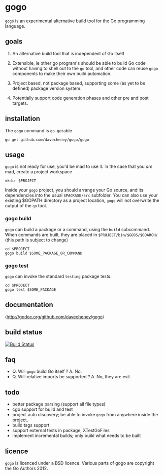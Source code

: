 # gogo


`gogo` is an experimental alternative build tool for the Go programming language.

## goals

 1. An alternative build tool that is independent of Go itself

 2. Extensible, ie other go program's should be able to build Go code without having to shell out to the `go` tool, and other code can reuse `gogo` components to make their own build automation.

 3. Project based, not package based, supporting some (as yet to be defined) package version system.

 4. Potentially support code generation phases and other pre and post targets.

## installation

The `gogo` command is `go get`able

    go get github.com/davecheney/gogo/gogo

## usage

`gogo` is not ready for use, you'd be mad to use it. In the case that you _are_ mad, create a project workspace 

    mkdir $PROJECT

Inside your `gogo` project, you should arrange your Go source, and its dependencies into the usual `$PACKAGE/src` subfolder. You can also use your existing $GOPATH directory as a project location, `gogo` will not overwrite the output of the `go` tool.

### gogo build

`gogo` can build a package or a command, using the `build` subcommand. When commands are built, they are placed in `$PROJECT/bin/$GOOS/$GOARCH/` (this path is subject to change)

    cd $PROJECT
    gogo build $SOME_PACKAGE_OR_COMMAND

### gogo test

`gogo` can invoke the standard `testing` package tests. 

    cd $PROJECT
    gogo test $SOME_PACKAGE

## documentation

(http://godoc.org/github.com/davecheney/gogo)

## build status

[![Build Status](https://drone.io/github.com/davecheney/gogo/status.png)](https://drone.io/github.com/davecheney/gogo/latest)

## faq

 * Q. Will `gogo` build Go itself ? A. No.
 * Q. Will relative imports be supported ? A. No, they are evil.

## todo

 * better package parsing (support all file types)
 * cgo support for build and test
 * project auto discovery; be able to invoke `gogo` from anywhere inside the project.
 * build tags support
 * support external tests in package, XTestGoFiles
 * implement incremental builds; only build what needs to be built

## licence

`gogo` is licenced under a BSD licence. Various parts of gogo are copyright the Go Authors 2012.
